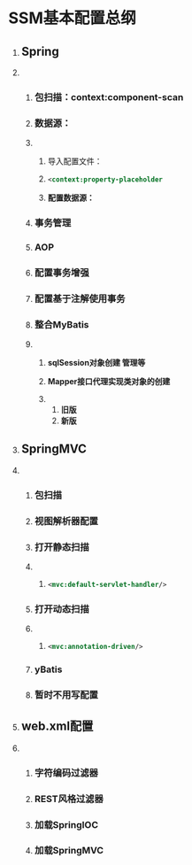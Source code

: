 # SSM基本配置总纲

1. ## Spring

2. 1. ### 包扫描：context:component-scan

   2. ### 数据源：

   3. 1. 导入配置文件：

      2. ```xml
         <context:property-placeholder
         ```

      3. **配置数据源：**

   4. ### 事务管理

   5. ### AOP

   6. ### 配置事务增强

   7. ### 配置基于注解使用事务

   8. ### 整合MyBatis

   9. 1. **sqlSession对象创建 管理等**

      2. **Mapper接口代理实现类对象的创建**

      3. 1. **旧版**
         2. **新版**

3. ## SpringMVC

4. 1. ### 包扫描

   2. ### 视图解析器配置

   3. ### 打开静态扫描

   4. 1. ```xml
         <mvc:default-servlet-handler/>
         ```

   5. ### 打开动态扫描

   6. 1. ```xml
         <mvc:annotation-driven/>
         ```

   7. ### yBatis

   8. ### 暂时不用写配置

5. ## web.xml配置

6. 1. ### 字符编码过滤器

   2. ### REST风格过滤器

   3. ### 加载SpringIOC

   4. ### 加载SpringMVC